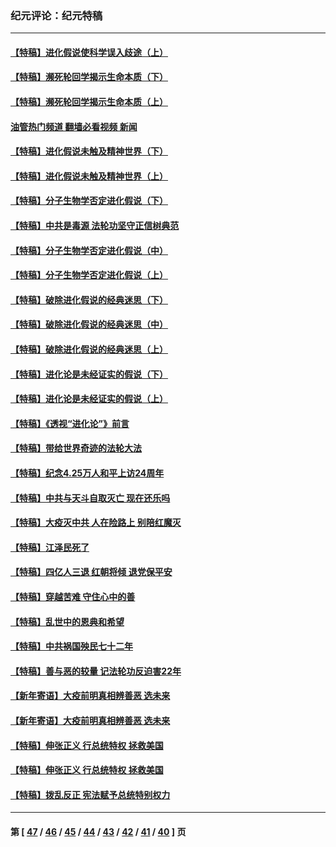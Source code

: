 ### 纪元评论：纪元特稿
---
#### [【特稿】进化假说使科学误入歧途（上）](../../pages/nsc424/n14081007.md?10040330) 
#### [【特稿】濒死轮回学揭示生命本质（下）](../../pages/nsc424/n14069057.md?10040330) 
#### [【特稿】濒死轮回学揭示生命本质（上）](../../pages/nsc424/n14056006.md?10040330) 
#### [油管热门频道 翻墙必看视频 新闻](ok?10040330)
#### [【特稿】进化假说未触及精神世界（下）](../../pages/nsc424/n14048707.md?10040330) 
#### [【特稿】进化假说未触及精神世界（上）](../../pages/nsc424/n14042113.md?10040330) 
#### [【特稿】分子生物学否定进化假说（下）](../../pages/nsc424/n14038267.md?10040330) 
#### [【特稿】中共是毒源 法轮功坚守正信树典范](../../pages/nsc424/n14037281.md?10040330) 
#### [【特稿】分子生物学否定进化假说（中）](../../pages/nsc424/n14035548.md?10040330) 
#### [【特稿】分子生物学否定进化假说（上）](../../pages/nsc424/n14032398.md?10040330) 
#### [【特稿】破除进化假说的经典迷思（下）](../../pages/nsc424/n14029015.md?10040330) 
#### [【特稿】破除进化假说的经典迷思（中）](../../pages/nsc424/n14027341.md?10040330) 
#### [【特稿】破除进化假说的经典迷思（上）](../../pages/nsc424/n14024749.md?10040330) 
#### [【特稿】进化论是未经证实的假说（下）](../../pages/nsc424/n14022170.md?10040330) 
#### [【特稿】进化论是未经证实的假说（上）](../../pages/nsc424/n14020737.md?10040330) 
#### [【特稿】《透视“进化论”》前言](../../pages/nsc424/n14019941.md?10040330) 
#### [【特稿】带给世界奇迹的法轮大法](../../pages/nsc424/n13994132.md?10040330) 
#### [【特稿】纪念4.25万人和平上访24周年](../../pages/nsc424/n13980883.md?10040330) 
#### [【特稿】中共与天斗自取灭亡 现在还乐吗](../../pages/nsc424/n13897482.md?10040330) 
#### [【特稿】大疫灭中共 人在险路上 别陪红魔灭](../../pages/nsc424/n13890697.md?10040330) 
#### [【特稿】江泽民死了](../../pages/nsc424/n13876300.md?10040330) 
#### [【特稿】四亿人三退 红朝将倾 退党保平安](../../pages/nsc424/n13794378.md?10040330) 
#### [【特稿】穿越苦难 守住心中的善](../../pages/nsc424/n13784979.md?10040330) 
#### [【特稿】乱世中的恩典和希望](../../pages/nsc424/n13734687.md?10040330) 
#### [【特稿】中共祸国殃民七十二年](../../pages/nsc424/n13272607.md?10040330) 
#### [【特稿】善与恶的较量 记法轮功反迫害22年](../../pages/nsc424/n13086597.md?10040330) 
#### [【新年寄语】大疫前明真相辨善恶 选未来](../../pages/nsc424/n12660855.md?10040330) 
#### [【新年寄语】大疫前明真相辨善恶 选未来](../../pages/nsc424/n12660855.md?10040330) 
#### [【特稿】伸张正义 行总统特权 拯救美国](../../pages/nsc424/n12616806.md?10040330) 
#### [【特稿】伸张正义 行总统特权 拯救美国](../../pages/nsc424/n12616806.md?10040330) 
#### [【特稿】拨乱反正 宪法赋予总统特别权力](../../pages/nsc424/n12598306.md?10040330) 

---
#### 第 [ [47](./47.md?10040330) / [46](./46.md?10040330) / [45](./45.md?10040330) / [44](./44.md?10040330) / [43](./43.md?10040330) / [42](./42.md?10040330) / [41](./41.md?10040330) / [40](./40.md?10040330) ] 页
